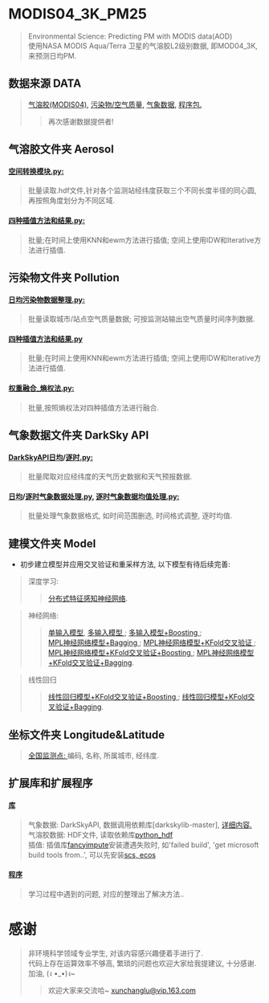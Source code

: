 # MODIS04_3K_PM25
>Environmental Science: Predicting PM with MODIS data(AOD)  
>使用NASA MODIS Aqua/Terra 卫星的气溶胶L2级别数据, 即MOD04_3K, 来预测日均PM.

## 数据来源 DATA
>[气溶胶(MODIS04),](https://ladsweb.modaps.eosdis.nasa.gov/search/) 
>[污染物/空气质量,](http://beijingair.sinaapp.com/) 
>[气象数据,](https://darksky.net/dev) 
>[程序包.](https://www.lfd.uci.edu/~gohlke/pythonlibs/) 
>>再次感谢数据提供者!
## 气溶胶文件夹 Aerosol
#### [空间转换模块.py:](https://github.com/xunchanglu0901/MODIS04_3K_PM25/blob/master/%E6%B0%94%E6%BA%B6%E8%83%B6/%E7%A9%BA%E9%97%B4%E8%BD%AC%E6%8D%A2%E6%A8%A1%E5%9D%97.py)
>批量读取.hdf文件,针对各个监测站经纬度获取三个不同长度半径的同心圆,再按照角度划分为不同区域.
#### [四种插值方法和结果.py:](https://github.com/xunchanglu0901/MODIS04_3K_PM25/blob/master/%E6%B0%94%E6%BA%B6%E8%83%B6/%E5%9B%9B%E7%A7%8D%E6%8F%92%E5%80%BC%E6%96%B9%E6%B3%95%E5%92%8C%E7%BB%93%E6%9E%9C.py)
>批量;在时间上使用KNN和ewm方法进行插值; 空间上使用IDW和Iterative方法进行插值.
  
## 污染物文件夹 Pollution
#### [日均污染物数据整理.py:](https://github.com/xunchanglu0901/MODIS04_3K_PM25/blob/master/%E6%B1%A1%E6%9F%93%E7%89%A9/%E6%97%A5%E5%9D%87%E6%B1%A1%E6%9F%93%E7%89%A9%E6%95%B0%E6%8D%AE%E6%95%B4%E7%90%86.py)
>批量读取城市/站点空气质量数据; 可按监测站输出空气质量时间序列数据.
#### [四种插值方法和结果.py](https://github.com/xunchanglu0901/MODIS04_3K_PM25/blob/master/%E6%B1%A1%E6%9F%93%E7%89%A9/%E5%9B%9B%E7%A7%8D%E6%8F%92%E5%80%BC%E6%96%B9%E6%B3%95%E5%92%8C%E7%BB%93%E6%9E%9C.py)
>批量;在时间上使用KNN和ewm方法进行插值; 空间上使用IDW和Iterative方法进行插值.
#### [权重融合_熵权法.py:](https://github.com/xunchanglu0901/MODIS04_3K_PM25/blob/master/%E6%B1%A1%E6%9F%93%E7%89%A9/%E6%9D%83%E9%87%8D%E8%9E%8D%E5%90%88_%E7%86%B5%E6%9D%83%E6%B3%95.py)
>批量,按照熵权法对四种插值方法进行融合.
  
## 气象数据文件夹 DarkSky API
#### [DarkSkyAPI日均](https://github.com/xunchanglu0901/MODIS04_3K_PM25/blob/master/%E6%B0%94%E8%B1%A1%E6%95%B0%E6%8D%AE/DarkSkyAPI%E6%97%A5%E5%9D%87.py)/[逐时.py: ](https://github.com/xunchanglu0901/MODIS04_3K_PM25/blob/master/%E6%B0%94%E8%B1%A1%E6%95%B0%E6%8D%AE/DarkSkyAPI%E9%80%90%E6%97%B6.py)
>批量爬取对应经纬度的天气历史数据和天气预报数据.
#### [日均](https://github.com/xunchanglu0901/MODIS04_3K_PM25/blob/master/%E6%B0%94%E8%B1%A1%E6%95%B0%E6%8D%AE/%E6%97%A5%E5%9D%87%E6%B0%94%E8%B1%A1%E6%95%B0%E6%8D%AE%E5%A4%84%E7%90%86.py)/[逐时气象数据处理.py](https://github.com/xunchanglu0901/MODIS04_3K_PM25/blob/master/%E6%B0%94%E8%B1%A1%E6%95%B0%E6%8D%AE/%E9%80%90%E6%97%B6%E6%B0%94%E8%B1%A1%E6%95%B0%E6%8D%AE%E5%A4%84%E7%90%86.py), [逐时气象数据均值处理.py:](https://github.com/xunchanglu0901/MODIS04_3K_PM25/blob/master/%E6%B0%94%E8%B1%A1%E6%95%B0%E6%8D%AE/%E9%80%90%E6%97%B6%E6%B0%94%E8%B1%A1%E6%95%B0%E6%8D%AE%E5%9D%87%E5%80%BC%E5%A4%84%E7%90%86.py)
>批量处理气象数据格式, 如时间范围删选, 时间格式调整, 逐时均值.

## 建模文件夹 Model
* 初步建立模型并应用交叉验证和重采样方法, 以下模型有待后续完善:  
> 深度学习:
>>[分布式特征感知神经网络](https://github.com/xunchanglu0901/MODIS_AOD_PM25/blob/master/%E5%BB%BA%E6%A8%A1/%E5%88%86%E5%B8%83%E5%BC%8F%E7%89%B9%E5%BE%81%E6%84%9F%E7%9F%A5%E6%B7%B1%E5%BA%A6%E7%A5%9E%E7%BB%8F%E7%BD%91%E7%BB%9C.py).

> 神经网络:
>>[单输入模型](https://github.com/xunchanglu0901/MODIS04_3K_PM25/blob/master/%E5%BB%BA%E6%A8%A1/%E5%8D%95%E8%BE%93%E5%85%A5.py),
  [多输入模型 ](https://github.com/xunchanglu0901/MODIS04_3K_PM25/blob/master/%E5%BB%BA%E6%A8%A1/%E5%A4%9A%E8%BE%93%E5%85%A5.py); 
  [多输入模型+Boosting ](https://github.com/xunchanglu0901/MODIS04_3K_PM25/blob/master/%E5%BB%BA%E6%A8%A1/%E5%A4%9A%E8%BE%93%E5%85%A5%2Bboosting.py);  
>>[MPL神经网络模型+Bagging ](https://github.com/xunchanglu0901/MODIS04_3K_PM25/blob/master/%E5%BB%BA%E6%A8%A1/%E7%A5%9E%E7%BB%8F%E7%BD%91%E7%BB%9C%2BBagging.py); [MPL神经网络模型+KFold交叉验证 ](https://github.com/xunchanglu0901/MODIS04_3K_PM25/blob/master/%E5%BB%BA%E6%A8%A1/%E7%A5%9E%E7%BB%8F%E7%BD%91%E7%BB%9C%2B%E4%BA%A4%E5%8F%89%E9%AA%8C%E8%AF%81.py);  
>>[MPL神经网络模型+KFold交叉验证+Boosting ](https://github.com/xunchanglu0901/MODIS04_3K_PM25/blob/master/%E5%BB%BA%E6%A8%A1/%E7%A5%9E%E7%BB%8F%E7%BD%91%E7%BB%9C%2B%E4%BA%A4%E5%8F%89%E9%AA%8C%E8%AF%81%2BBoosting.py); 
  [MPL神经网络模型+KFold交叉验证+Bagging](https://github.com/xunchanglu0901/MODIS04_3K_PM25/blob/master/%E5%BB%BA%E6%A8%A1/%E7%A5%9E%E7%BB%8F%E7%BD%91%E7%BB%9C%2B%E4%BA%A4%E5%8F%89%E9%AA%8C%E8%AF%81%2BBagging.py).  
  
>线性回归
 >>[线性回归模型+KFold交叉验证+Boosting ](https://github.com/xunchanglu0901/MODIS04_3K_PM25/blob/master/%E5%BB%BA%E6%A8%A1/%E7%A5%9E%E7%BB%8F%E7%BD%91%E7%BB%9C%2B%E4%BA%A4%E5%8F%89%E9%AA%8C%E8%AF%81%2BBoosting.py); 
  [线性回归模型+KFold交叉验证+Bagging](https://github.com/xunchanglu0901/MODIS04_3K_PM25/blob/master/%E5%BB%BA%E6%A8%A1/%E7%BA%BF%E6%80%A7%E5%9B%9E%E5%BD%92%2B%E4%BA%A4%E5%8F%89%E9%AA%8C%E8%AF%81%2BBagging.py).   
  
## 坐标文件夹 Longitude&Latitude
>[全国监测点: ](https://github.com/xunchanglu0901/MODIS_AOD_PM25/blob/master/%E5%9D%90%E6%A0%87/%E7%AB%99%E7%82%B9%E5%88%97%E8%A1%A8-2018.11.08%E8%B5%B7%20-%20%E5%89%AF%E6%9C%AC.xlsx)编码, 名称, 所属城市, 经纬度.

## 扩展库和扩展程序
#### [库](https://github.com/xunchanglu0901/MODIS04_3K_PM25/tree/master/%E6%89%A9%E5%B1%95%E5%BA%93%E5%92%8C%E6%89%A9%E5%B1%95%E7%A8%8B%E5%BA%8F/%E5%BA%93)
>气象数据: DarkSkyAPI, 数据调用依赖库[darkskylib-master], [详细内容.](https://github.com/lukaskubis/darkskylib)  
>气溶胶数据: HDF文件, 读取依赖库[python_hdf](https://www.lfd.uci.edu/~gohlke/pythonlibs/)  
>插值: 插值库[fancyimpute](https://pypi.org/project/fancyimpute/)安装遭遇失败时, 如'failed build', 'get microsoft build tools from..', 可以先安装[scs, ecos](https://www.lfd.uci.edu/~gohlke/pythonlibs/)  
#### [程序](https://github.com/xunchanglu0901/MODIS04_3K_PM25/tree/master/%E6%89%A9%E5%B1%95%E5%BA%93%E5%92%8C%E6%89%A9%E5%B1%95%E7%A8%8B%E5%BA%8F/%E7%A8%8B%E5%BA%8F)
>学习过程中遇到的问题, 对应的整理出了解决方法..
  
# 感谢
>非环境科学领域专业学生, 对该内容感兴趣便着手进行了.  
>代码上存在运算效率不够高, 繁琐的问题也欢迎大家给我提建议, 十分感谢.  
>加油, (ง •_•)ง~   
>>欢迎大家来交流哈~ xunchanglu@vip.163.com
